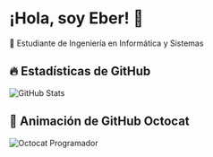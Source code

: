 # ¡Hola, soy Eber! 👋  
🚀 Estudiante de Ingeniería en Informática y Sistemas    
## 🔥 Estadísticas de GitHub
![GitHub Stats](https://github-readme-stats.vercel.app/api?username=eber10&show_icons=true&theme=radical)
## 🐙 Animación de GitHub Octocat  
![Octocat Programador](https://media.giphy.com/media/h408T6Y5GfmXBKW62l/giphy.gif)






